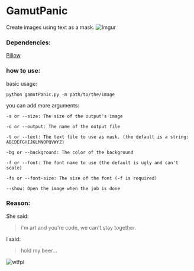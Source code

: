 # GamutPanic
Create images using text as a mask.
![Imgur](http://i.imgur.com/zjppGrn.png)

### Dependencies:
[Pillow](https://python-pillow.org/)

### how to use:

basic usage:
```shell
python gamutPanic.py -m path/to/the/image
```

you can add more arguments:

```shell
-s or --size: The size of the output's image
```
```shell
-o or --output: The name of the output file
```
```shell
-t or --text: The text file to use as mask. (the default is a string: ABCDEFGHIJKLMNOPQVWYZ)
```
```shell
-bg or --background: The color of the background
```
```shell
-f or --font: The font name to use (the default is ugly and can't scale)
```
```shell
-fs or --font-size: The size of the font (-f is required)
```
```shell
--show: Open the image when the job is done
```

### Reason:

She said:
> i'm art and you're code, we can't stay together.

I said:
> hold my beer...


![wtfpl](http://www.wtfpl.net/wp-content/uploads/2012/12/wtfpl-badge-1.png)

